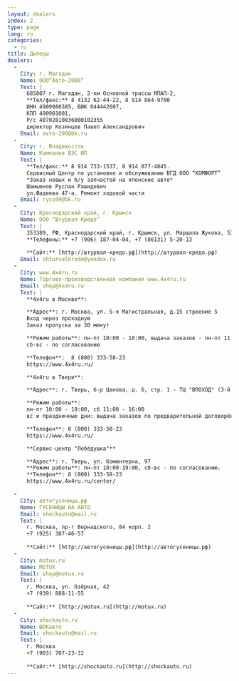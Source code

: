 ```yaml
---
layout: dealers
index: 2
type: page
lang: ru
categories:
  - ru
title: Дилеры
dealers:
  -
    City: г. Магадан
    Name: ООО“Авто-2000”
    Text: |
      685007 г. Магадан, 2-км Основной трассы МПАП-2,  
      **Тел/факс:** 8 4132 62-44-22, 8 914 864-9700  
      ИНН 4909080385, БИК 044442607,  
      КПП 490901001,  
      Р/с 40702810836000102355  
      директор Козинцев Павел Александрович  
    Email: avto-200@bk.ru
  -
    City: г. Владивосток
    Name: Компания ВЭС ИП
    Text: |
      **Тел/факс:** 8 914 733-1537, 8 914 077-4845.  
      Сервисный Центр по установке и обслуживанию ВГД ООО “КОМФОРТ”  
      *Заказ новых и б/у запчастей на японские авто*  
      Шамьюнов Руслан Рашидович  
      ул.Фадеева 47-а. Ремонт ходовой части  
    Email: ryss09@bk.ru
  -
    City: Краснодарский край, г. Крымск
    Name: ООО “Штурвал Кредо”
    Text: |
      353389, РФ, Краснодарский край, г. Крымск, ул. Маршала Жукова, 53  
      **Телефоны:** +7 (906) 187-04-04, +7 (86131) 5-20-13  
      
      **Сайт:** [http://штурвал-кредо.рф](http://штурвал-кредо.рф)
    Email: shturvalkredo@yandex.ru
  -
    City: www.4x4ru.ru
    Name: Торгово-производственная компания www.4x4ru.ru
    Email: shop@4x4ru.ru
    Text: |
      **4x4ru в Москве**:

      **Адрес**: г. Москва, ул. 5-я Магистральная, д.15 строение 5  
      Вход через проходную  
      Заказ пропуска за 30 минут  

      **Режим работы**: пн-пт 10:00 - 18:00, выдача заказов - пн-пт 11:00 - 17:00  
      сб-вс - по согласованию  

      **Телефон**:  8 (800) 333-58-23  
      https://www.4x4ru.ru/

      **4x4ru в Твери**:

      **Адрес**: г. Тверь, б-р Цанова, д. 6, стр. 1 - ТЦ "ВПОХОД" (3-й этаж)  

      **Режим работы**: 
      пн-пт 10:00 - 19:00, сб 11:00 - 16:00  
      вс и праздничные дни: выдача заказов по предварительной договорённости

      **Телефон**: 8 (800) 333-58-23  
      https://www.4x4ru.ru/

      **Сервис-центр "Лебёдушка"**  

      **Адрес**: г. Тверь, ул. Коминтерна, 97  
      **Режим работы**: пн-пт 10:00-19:00, сб-вс - по согласованию.  
      **Телефон**: 8 (800) 333-58-23  
      https://www.4x4ru.ru/center/

  -
    City: автогусеницы.рф
    Name: ГУСЕНИЦЫ НА АВТО
    Email: shockauto@mail.ru
    Text: |
      г. Москва, пр-т Вернадского, 84 корп. 2
      +7 (925) 307-46-57
      
      **Сайт:** [http://автогусеницы.рф](http://автогусеницы.рф)
  -
    City: motux.ru
    Name: MOTUX
    Email: shop@motux.ru
    Text: |
      г. Москва, ул. Озёрная, 42
      +7 (939) 888-11-55
      
      **Сайт:** [http://motux.ru](http://motux.ru)
  -
    City: shockauto.ru
    Name: ШОКавто
    Email: shockauto@mail.ru
    Text: |
      г. Москва
      +7 (903) 707-23-32
      
      **Сайт:** [http://shockauto.ru](http://shockauto.ru)
---
```

